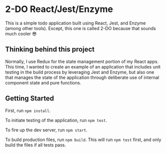 # 2-DO React/Jest/Enzyme

This is a simple todo application built using React, Jest, and Enzyme (among other tools). Except, this one is called 2-DO because that sounds much cooler :sunglasses:

## Thinking behind this project

Normally, I use Redux for the state management portion of my React apps. This time, I wanted to create an example of an application that includes unit testing in the build process by leveraging Jest and Enzyme, but also one that manages the state of the application through deliberate use of internal component state and pure functions.

## Getting Started

First, run `npm install`.

To initiate testing of the application, run `npm test`.

To fire up the dev server, run `npm start`.

To build production files, run `npm build`. This will run `npm test` first, and only build the files if all tests pass.